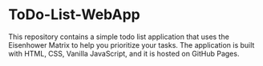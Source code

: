 # ToDo-List-WebApp
 This repository contains a simple todo list application that uses the Eisenhower Matrix to help you prioritize your tasks. The application is built with HTML, CSS, Vanilla JavaScript, and it is hosted on GitHub Pages.
